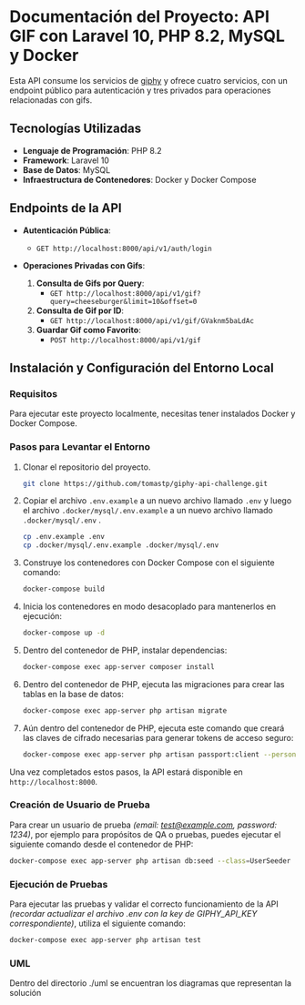 
# Documentación del Proyecto: API GIF con Laravel 10, PHP 8.2, MySQL y Docker

Esta API consume los servicios de [giphy](https://giphy.com/) y ofrece cuatro servicios, con un endpoint público para autenticación y tres privados para operaciones relacionadas con gifs.

## Tecnologías Utilizadas
- **Lenguaje de Programación**: PHP 8.2
- **Framework**: Laravel 10
- **Base de Datos**: MySQL
- **Infraestructura de Contenedores**: Docker y Docker Compose

## Endpoints de la API
- **Autenticación Pública**: 
  - `GET http://localhost:8000/api/v1/auth/login`
  
- **Operaciones Privadas con Gifs**:
  1. **Consulta de Gifs por Query**:
     - `GET http://localhost:8000/api/v1/gif?query=cheeseburger&limit=10&offset=0`
  2. **Consulta de Gif por ID**:
     - `GET http://localhost:8000/api/v1/gif/GVaknm5baLdAc`
  3. **Guardar Gif como Favorito**:
     - `POST http://localhost:8000/api/v1/gif`

## Instalación y Configuración del Entorno Local

### Requisitos
Para ejecutar este proyecto localmente, necesitas tener instalados Docker y Docker Compose.

### Pasos para Levantar el Entorno
1. Clonar el repositorio del proyecto.

    ```bash
    git clone https://github.com/tomastp/giphy-api-challenge.git
    ```

2. Copiar el archivo `.env.example` a un nuevo archivo llamado `.env` y luego el archivo `.docker/mysql/.env.example` a un nuevo archivo llamado `.docker/mysql/.env` .

    ```bash
    cp .env.example .env
    cp .docker/mysql/.env.example .docker/mysql/.env
    ```

3. Construye los contenedores con Docker Compose con el siguiente comando:

   ```bash
   docker-compose build
   ```

4. Inicia los contenedores en modo desacoplado para mantenerlos en ejecución:

   ```bash
   docker-compose up -d
   ```

5. Dentro del contenedor de PHP, instalar dependencias:

   ```bash
   docker-compose exec app-server composer install
   ```

6. Dentro del contenedor de PHP, ejecuta las migraciones para crear las tablas en la base de datos:

   ```bash
   docker-compose exec app-server php artisan migrate
   ```

7. Aún dentro del contenedor de PHP, ejecuta este comando que creará las claves de cifrado necesarias para generar tokens de acceso seguro:

   ```bash
   docker-compose exec app-server php artisan passport:client --personal --no-interaction
   ```

Una vez completados estos pasos, la API estará disponible en `http://localhost:8000`.

### Creación de Usuario de Prueba
Para crear un usuario de prueba *(email: test@example.com, password: 1234)*, por ejemplo para propósitos de QA o pruebas, puedes ejecutar el siguiente comando desde el contenedor de PHP:

```bash
docker-compose exec app-server php artisan db:seed --class=UserSeeder
```

### Ejecución de Pruebas
Para ejecutar las pruebas y validar el correcto funcionamiento de la API *(recordar actualizar el archivo .env con la key de GIPHY_API_KEY correspondiente)*, utiliza el siguiente comando:

```bash
docker-compose exec app-server php artisan test
```

### UML
Dentro del directorio ./uml se encuentran los diagramas que representan la solución
